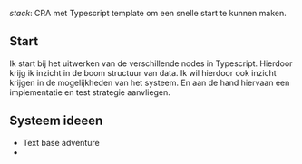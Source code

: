 *stack*: CRA met Typescript template om een snelle start te kunnen maken.

## Start

Ik start bij het uitwerken van de verschillende nodes in Typescript. Hierdoor krijg ik inzicht in de boom structuur van data.
Ik wil hierdoor ook inzicht krijgen in de mogelijkheden van het systeem. En aan de hand hiervaan een implementatie en test strategie aanvliegen.

## Systeem ideeen
- Text base adventure
- 
